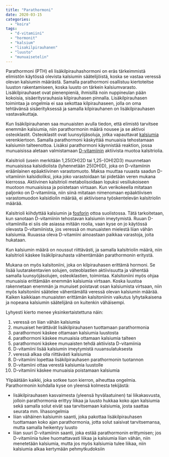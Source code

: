 ```yaml
---
title: "Parathormoni"
date: 2020-03-15
categories: 
  - "koira"
tags: 
  - "d-vitamiini"
  - "hormonit"
  - "kalsium"
  - "lisakilpirauhanen"
  - "luusto"
  - "munuaisetelin"
---
```


Parathormoni (PTH) eli lisäkilpirauhashormoni on eräs tärkeimmistä elimistön käytössä olevista kalsiumin säätelijöistä, koska se vastaa veressä olevan kalsiumin määrästä. Samalla parathormoni osallistuu kiertoteitse luuston rakentamiseen, koska luusto on tärkein kalsiumvarasto.  Lisäkilpirauhaset ovat pienenpieniä, ihmisillä noin nuppineulan pään kokoisia, sisäeritysrauhasia kilpirauhasen pinnalla. Lisäkilpirauhasen toimintaa ja ongelmia ei saa sekottaa kilpirauhaseen, jolla on oma tehtävänsä sisäerityksessä ja samalla kilpirauhanen on lisäkilpirauhasen vastavaikuttaja.

<!--more-->

Kun lisäkilpirauhanen saa munuaisten avulla tiedon, että elimistö tarvitsee enemmän kalsiumia, niin parathormonin määrä nousee ja se aktivoi osteoklastit. Osteoklastit ovat luunsyöjäsoluja, jotka vapauttavat [kalsiumia](https://www.katiska.eu/tieto/koira-tieto-ravitsemus/kalsium/kalsium/) verenkiertoon. Samalla parathormoni käskyttää munuaisia tehostamaan kalsiumin talteenottoa. Lisäksi parathormoni käynnistää reaktion, jossa munuaisissa aletaan valmistamaan [D-vitamiinin](https://www.katiska.eu/tieto/koira-tieto-ravitsemus/d-vitamiini/d-vitamiini/) aktiivista muotoa kalsitriolia.

Kalsitrioli (usein merkitään 1,25(OH)2D tai 1,25-(OH)2D3) muunnetaan munuaisissa kalsidiolista (lyhennetään 25(OH)D), joka on D-vitamiinin eräänlainen epäaktiivinen varastomuoto. Maksa muuttaa ruuasta saadun D-vitamiinin kalsidioliksi, joka joko varastoidaan tai pidetään veren mukana kierrossa. Aktiivinen kalsitrioli metabolisoidaan lopuksi vesiliukoiseen muotoon munuaisissa ja poistetaan virtsaan. Kun verikokeella mitataan paljonko on D-vitamiinia, niin siinä mitataan nimenomaan epäaktiivisen varastomuodon kalsidiolin määrää, ei aktiivisena työskentelevän kalsitriolin määrää.

Kalsitrioli kiihdyttää kalsiumin ja [fosforin](https://www.katiska.eu/tieto/koira-tieto-ravitsemus/koira-tarve-mineraali/fosfori/) ottoa suolistossa. Tätä tarkoitetaan, kun sanotaan D-vitamiinin tehostavan kalsiumin imeytymistä. Ruuan D-vitamiinilla ei siis ole asiassa mitään roolia, vaan kyse on jo käytössä olevasta D-vitamiinista, jos veressä on munuaisten mielestä liian vähän kalsiumia. Ruuassa oleva D-vitamiini ainoastaan paikkaa varastoja, joita hukataan.

Kun kalsiumin määrä on noussut riittävästi, ja samalla kalsitriolin määrä, niin kalsitrioli käskee lisäkilpirauhasta vähentämään parathormonin eritystä.

Mukana on myös kalsitoniini, joka on kilpirauhasen erittämä hormoni. Se lisää luutarakentavien solujen, osteoblastien aktiivisuutta ja vähentää samalla luunsyöjäsolujen, osteoklastien, toimintaa. Kalsitoniini myös ohjaa munuaisia erittämään enemmän kalsiumia virtsaan. Koska luustoa rakennetaan enemmän ja munuiset poistavat osan kalsiumista virtsaan, niin myös kalsitoniini säätelee vähentämällä veressä olevan kalsiumin määrää. Kaiken kaikkiaan munuaisten erittämän kalsitoniinin vaikutus lyhytaikaisena ja nopeana kalsiumin säätelijänä on kuitenkin vähäisempi.

Lyhyesti kierto menee yksinkertaistettuna näin:

1. veressä on liian vähän kalsiumia
2. munuaiset herättävät lisäkilpirauhasen tuottamaan parathormonia
3. parathormoni käskee ottamaan kalsiumia luustosta
4. parathormoni käskee munuaisia ottamaan kalsiumia talteen
5. parathormoni käskee munuaisten tehdä aktiivista D-vitamiinia
6. D-vitamiini lisää kalsiumin imeytymistä ruuansulatuksesta
7. veressä alkaa olla riittävästi kalsiumia
8. D-vitamiini lopettaa lisäkilpirauhasen parathormonin tuotannon
9. D-vitamiini ottaa verestä kalsiumia luustolle
10. D-vitamiini käskee munuaisia poistamaan kalsiumia

Ylipäätään kaikki, joka sotkee tuon kierron, aiheuttaa ongelmia. Parathormonin kohdalla kyse on yleensä kolmesta tekijästä:

- lisäkilpirauhasen kasvaimesta (yleensä hyvälaatuinen) tai liikakasvusta, jolloin parathormonia erittyy liikaa ja luusto hukkaa koko ajan kalsiumia sekä samalla solut eivät saa tarvitsemaan kalsiumia, josta saattaa seurata mm. lihasongelmia
- liian vähäinen kalsiumin saanti, joka pakottaa lisäkilpirauhasen tuottamaan koko ajan parathormonia, jotta solut saisivat tarvitsemansa, mutta samalla heikentyy luusto
- liian suuri D-vitamiinin saanti, joka estää parathormonin erittymisen; jos D-vitamiinia tulee huomattavasti liikaa ja kalsiumia liian vähän, niin menetetään kalsiumia, mutta jos myös kalsiumia tulee liikaa, niin kalsiumia alkaa kertymään pehmytkudoksiin
